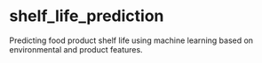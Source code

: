 # shelf_life_prediction
Predicting food product shelf life using machine learning based on environmental and product features.
